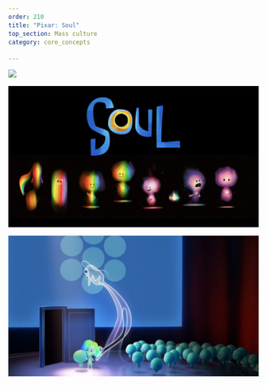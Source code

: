 ```yaml
---
order: 210
title: "Pixar: Soul"
top_section: Mass culture
category: core_concepts

---
```



![](/images/book/pixar-soul/joy-24.jpeg)

![](/images/book/pixar-soul/joy-25.jpeg)

![](/images/book/pixar-soul/joy-26.jpeg)
